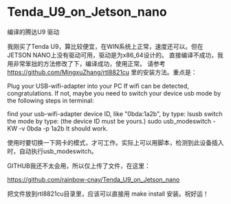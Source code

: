 # Tenda_U9_on_Jetson_nano
编译的腾达U9 驱动

我刚买了Tenda U9，算比较便宜，在WIN系统上正常，速度还可以。但在JETSON NANO上没有驱动可用，驱动是为x86_64设计的。
直接编译不成功，我用非常笨拙的方法修改了下，编译成功，使用正常。
请参考 https://github.com/MingxuZhang/rtl8821cu 里的安装方法。重点是：

Plug your USB-wifi-adapter into your PC
If wifi can be detected, congratulations. If not, maybe you need to switch your device usb mode by the following steps in terminal:

find your usb-wifi-adapter device ID, like "0bda:1a2b", by type:
lsusb
switch the mode by type: (the device ID must be yours.)
sudo usb_modeswitch -KW -v 0bda -p 1a2b
It should work.

使用时要切换一下网卡的模式，才可工作。实际上可以用脚本，检测到此设备插入时，自动执行usb_modeswitch。

GITHUB我还不太会用，所以仅上传了文件，在这里：

https://github.com/rainbow-cnay/Tenda_U9_on_Jetson_nano

把文件放到rtl8821cu目录里，应该可以直接用 make install 安装。祝好运！

